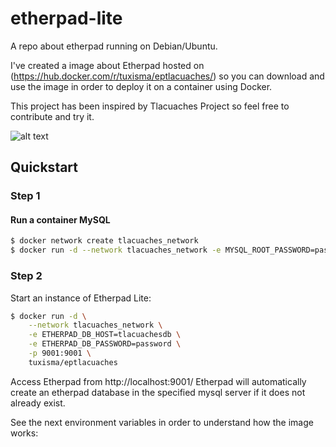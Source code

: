# etherpad-lite
A repo about etherpad running on Debian/Ubuntu. 

I've created a image about Etherpad hosted on (https://hub.docker.com/r/tuxisma/eptlacuaches/) so you can download and use the image in order to deploy it on a container using Docker.

This project has been inspired by Tlacuaches Project so feel free to contribute and try it.

![alt text](http://i.imgur.com/zYrGkg3.gif "Etherpad in action on PrimaryPad")



## Quickstart

### Step 1

#### Run a container MySQL

```sh
$ docker network create tlacuaches_network
$ docker run -d --network tlacuaches_network -e MYSQL_ROOT_PASSWORD=password --name tlacuachesdb mysql
```

### Step 2

Start an instance of Etherpad Lite:

```sh
$ docker run -d \
    --network tlacuaches_network \
    -e ETHERPAD_DB_HOST=tlacuachesdb \
    -e ETHERPAD_DB_PASSWORD=password \
    -p 9001:9001 \
    tuxisma/eptlacuaches
```


Access Etherpad from http://localhost:9001/
Etherpad will automatically create an etherpad database in the specified mysql server if it does not already exist. 

See the next environment variables in order to understand how the image works:


